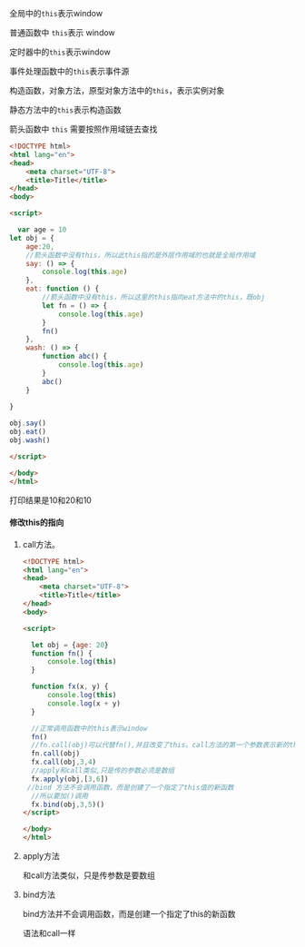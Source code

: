 全局中的`this`表示window

普通函数中 `this`表示 window

定时器中的`this`表示window

事件处理函数中的`this`表示事件源

构造函数，对象方法，原型对象方法中的`this`，表示实例对象

静态方法中的`this`表示构造函数

箭头函数中 `this` 需要按照作用域链去查找

```html
<!DOCTYPE html>
<html lang="en">
<head>
    <meta charset="UTF-8">
    <title>Title</title>
</head>
<body>

<script>

  var age = 10
let obj = {
    age:20,
  	//箭头函数中没有this，所以此this指的是外层作用域的也就是全局作用域
    say: () => {
        console.log(this.age)
    },
    eat: function () {
      	//箭头函数中没有this，所以这里的this指向eat方法中的this，既obj
        let fn = () => {
            console.log(this.age)
        }
        fn()
    },
    wash: () => {
        function abc() {
            console.log(this.age)
        }
        abc()
    }
  
}

obj.say()
obj.eat()
obj.wash()

</script>

</body>
</html>
```

打印结果是10和20和10



#### 修改this的指向



1. call方法。

   ```html
   <!DOCTYPE html>
   <html lang="en">
   <head>
       <meta charset="UTF-8">
       <title>Title</title>
   </head>
   <body>
   
   <script>
   
     let obj = {age: 20}
     function fn() {
         console.log(this)
     }
   
     function fx(x, y) {
         console.log(this)
         console.log(x + y)
     }
   
     //正常调用函数中的this表示window
     fn()
     //fn.call(obj)可以代替fn(),并且改变了this。call方法的第一个参数表示新的this
     fn.call(obj)
     fx.call(obj,3,4)
     //apply和call类似,只是传的参数必须是数组
     fx.apply(obj,[3,6])
   	//bind 方法不会调用函数，而是创建了一个指定了this值的新函数
     //所以要加()调用
     fx.bind(obj,3,5)()
   </script>
   
   </body>
   </html>
   ```

2. apply方法

   和call方法类似，只是传参数是要数组

3. bind方法

   bind方法并不会调用函数，而是创建一个指定了this的新函数

   语法和call一样

   



